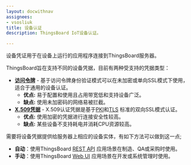 ```yaml
---
layout: docwithnav
assignees:
- vsosliuk
title: 设备认证
description: ThingsBoard IoT设备认证。

---
```


设备凭证用于在设备上运行的应用程序连接到ThingsBoard服务器。

ThingsBoard旨在支持不同的设备凭据，目前有两种受支持的凭据类型：

 - [**访问令牌**](/docs/user-guide/access-token/) - 基于访问令牌身份验证模式可以在未加密或单向SSL模式下使用，适合于通用的设备认证。
   - **优点:** 易于配置和使用且占用带宽低和支持设备广泛。
   - **缺点:** 使用未加密码的网络易被拦截。
 - [**X.509凭据**](/docs/user-guide/certificates/) - X.509认证凭据是基于[PKI](https://en.wikipedia.org/wiki/Public_key_infrastructure)和[TLS](https://en.wikipedia.org/wiki/Transport_Layer_Security) 标准的双向SSL模式认证。 
   - **优点:** 使用加密的凭据进行连接安全性较高。
   - **缺点:** 某些设备不支持耗电并消耗CPU资源较高。

需要将设备凭据提供给服务器上相应的设备实体，有如下方法可以做到这一点;

 - **自动**：使用ThingsBoard [REST API](/docs/reference/rest-api/) 应用场景在制造、QA或采购时使用。
 - **手动**：使用ThingsBoard [Web UI](/docs/user-guide/ui/devices/#manage-device-credentials) 应用场景在开发或系统管理时使用。


